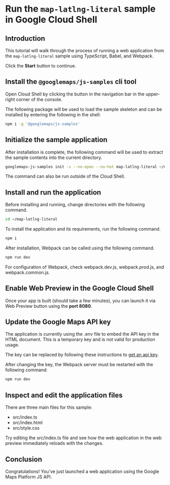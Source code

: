 # Run the `map-latlng-literal` sample in Google Cloud Shell

<walkthrough-tutorial-duration duration="10"/>

## Introduction

This tutorial will walk through the process of running a web application from
the `map-latlng-literal` sample using TypeScript, Babel, and Webpack.

Click the **Start** button to continue.

## Install the `@googlemaps/js-samples` cli tool

Open Cloud Shell by clicking the
<walkthrough-cloud-shell-icon></walkthrough-cloud-shell-icon> button in the
navigation bar in the upper-right corner of the console.

The following package will be used to load the sample skeleton and can be
installed by entering the following in the shell:

```bash
npm i -g '@googlemaps/js-samples'
```

## Initialize the sample application

After installation is complete, the following command will be used to extract
the sample contents into the current directory.

```bash
googlemaps-js-samples init -v --no-open --no-hot map-latlng-literal ~/map-latlng-literal
```

The command can also be run outside of the Cloud Shell.

## Install and run the application

Before installing and running, change directories with the following command.

```bash
cd ~/map-latlng-literal
```

To install the application and its requirements, run the following command.

```bash
npm i
```

After installation, Webpack can be called using the following command.

```bash
npm run dev
```

For configuration of Webpack, check
<walkthrough-editor-open-file filePath="~/map-latlng-literal/webpack.dev.js">webpack.dev.js</walkthrough-editor-open-file>,
<walkthrough-editor-open-file filePath="~/map-latlng-literal/webpack.prod.js">webpack.prod.js</walkthrough-editor-open-file>,
and
<walkthrough-editor-open-file filePath="~/map-latlng-literal/webpack.common.js">webpack.common.js</walkthrough-editor-open-file>.

## Enable Web Preview in the Google Cloud Shell

Once your app is built (should take a few minutes), you can launch it via
<walkthrough-spotlight-pointer target="cloudshell" spotlightId="devshell-web-preview-button">Web
Preview button</walkthrough-spotlight-pointer> using the **port 8080**.

## Update the Google Maps API key

The application is currently using the
<walkthrough-editor-open-file filePath="~/map-latlng-literal/.env">.env</walkthrough-editor-open-file>
file to embed the API key in the HTML document. This is a temporary key and is
not valid for production usage.

The key can be replaced by following these instructions to
[get an api key](https://developers.google.com/maps/documentation/javascript/get-api-key).

After changing the key, the Webpack server must be restarted with the following
command:

```bash
npm run dev
```

## Inspect and edit the application files

There are three main files for this sample:

*   <walkthrough-editor-open-file filePath="~/map-latlng-literal/src/index.ts">src/index.ts</walkthrough-editor-open-file>
*   <walkthrough-editor-open-file filePath="~/map-latlng-literal/src/index.html">src/index.html</walkthrough-editor-open-file>
*   <walkthrough-editor-open-file filePath="~/map-latlng-literal/src/style.css">src/style.css</walkthrough-editor-open-file>

Try editing the <walkthrough-editor-open-file filePath="~/map-latlng-literal/src/index.ts">src/index.ts</walkthrough-editor-open-file> file and see how the web application in the web preview immediately reloads with the changes.

## Conclusion

<walkthrough-conclusion-trophy></walkthrough-conclusion-trophy>

Congratulations! You've just launched a web application using the Google Maps
Platform JS API.
